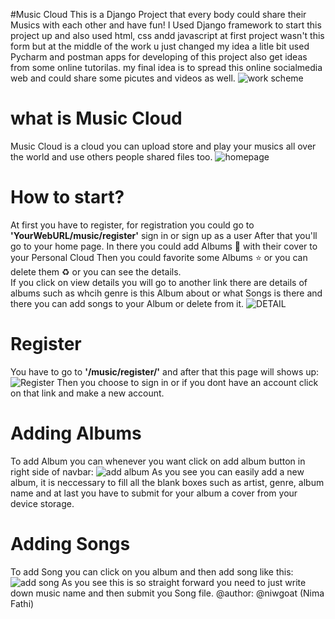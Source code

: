 #Music Cloud
This is a Django Project that every body could share their Musics with each other and have fun! 
I Used Django framework to start this project up
and also used html, css andd javascript 
at first project wasn't this form but at the middle of the work u just changed my idea a litle bit
used Pycharm and postman apps for developing of this project
also get ideas from some online tutorilas.
my final idea is to spread this online socialmedia web and could share some picutes and videos as well.
![work scheme](https://github.com/Niwgoat/Music-Cloud/blob/master/myWeb/media/3.png)
# what is Music Cloud
Music Cloud is a cloud you can upload store and play your musics all over the world and use others people shared files too.
![homepage](https://github.com/Niwgoat/Music-Cloud/blob/master/myWeb/media/1.png)
# How to start?
At first you have to register, for registration you could go to <strong>'YourWebURL/music/register'</strong> sign in or sign up as a user
After that you'll go to your home page.
In there you could add Albums :musical_note: with their cover to your Personal Cloud
Then you could favorite some Albums :star: or you can delete them :recycle: or you can see the details. <br/>
If you click on view details you will go to another link there are details of albums such as whcih genre is this Album about or what Songs is there and there you can add songs to your Album or delete from it.
![DETAIL](https://github.com/Niwgoat/Music-Cloud/blob/master/myWeb/media/2.png)
# Register
You have to go to <strong>'/music/register/'</strong> and after that this page will shows up:
![Register](https://github.com/Niwgoat/Music-Cloud/blob/master/myWeb/media/4.png)
Then you choose to sign in or if you dont have an account click on that link and make a new account.
# Adding Albums
To add Album you can whenever you want click on add album button in right side of navbar:
![add album](https://github.com/Niwgoat/Music-Cloud/blob/master/myWeb/media/5.png)
As you see you can easily add a new album, it is neccessary to fill all the blank boxes such as artist, genre, album name and at last you have to submit for your album a cover from your device storage.

# Adding Songs
To add Song you can click on you album and then add song like this:
![add song](https://github.com/Niwgoat/Music-Cloud/blob/master/myWeb/media/6.png)
As you see this is so straight forward you need to just write down music name and then submit you Song file.
@author: @niwgoat (Nima Fathi)
